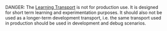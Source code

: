 DANGER: The [Learning Transport](/nservicebus/learning-transport/) is not for production use. It is designed for short term learning and experimentation purposes. It should also not be used as a longer-term development transport, i.e. the same transport used in production should be used in development and debug scenarios.